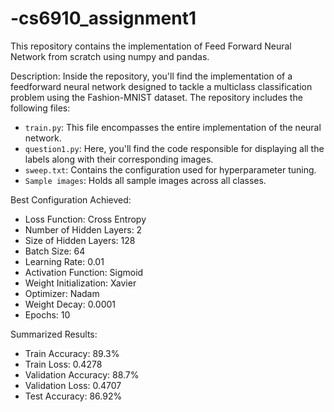 # -cs6910_assignment1
This repository contains the implementation of Feed Forward Neural Network from scratch using numpy and pandas.

Description: Inside the repository, you'll find the implementation of a feedforward neural network designed to tackle a multiclass classification problem using the Fashion-MNIST dataset. The repository includes the following files:

- `train.py`: This file encompasses the entire implementation of the neural network.
- `question1.py`: Here, you'll find the code responsible for displaying all the labels along with their corresponding images.
- `sweep.txt`: Contains the configuration used for hyperparameter tuning.
- `Sample images`: Holds all sample images across all classes.

Best Configuration Achieved:

- Loss Function: Cross Entropy
- Number of Hidden Layers: 2
- Size of Hidden Layers: 128
- Batch Size: 64
- Learning Rate: 0.01
- Activation Function: Sigmoid
- Weight Initialization: Xavier
- Optimizer: Nadam
- Weight Decay: 0.0001
- Epochs: 10

Summarized Results:

- Train Accuracy: 89.3%
- Train Loss: 0.4278
- Validation Accuracy: 88.7%
- Validation Loss: 0.4707
- Test Accuracy: 86.92%
